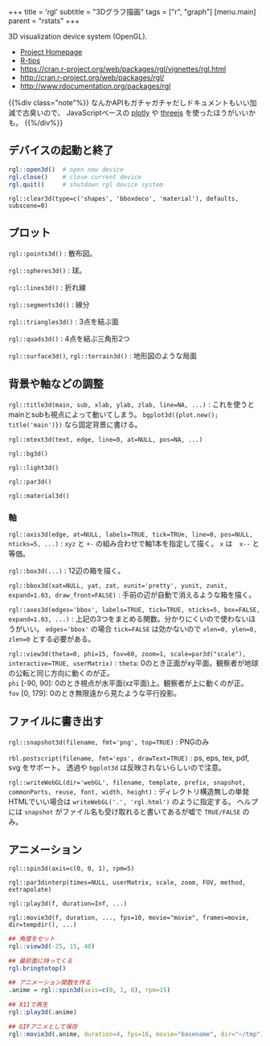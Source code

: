 +++
title = 'rgl'
subtitle = "3Dグラフ描画"
tags = ["r", "graph"]
[menu.main]
  parent = "rstats"
+++

3D visualization device system (OpenGL).

-   [Project Homepage](http://rgl.neoscientists.org/)
-   [R-tips](http://cse.naro.affrc.go.jp/takezawa/r-tips/r/57.html)
-   <https://cran.r-project.org/web/packages/rgl/vignettes/rgl.html>
-   <http://cran.r-project.org/web/packages/rgl/>
-   <http://www.rdocumentation.org/packages/rgl>

{{%div class="note"%}}
なんかAPIもガチャガチャだしドキュメントもいい加減で古臭いので、
JavaScriptベースの
[plotly](https://plot.ly/r/) や
[threejs](http://bwlewis.github.io/rthreejs/)
を使ったほうがいいかも。
{{%/div%}}


## デバイスの起動と終了

```r
rgl::open3d()  # open new device
rgl.close()    # close current device
rgl.quit()     # shutdown rgl device system
```

`rgl::clear3d(type=c('shapes', 'bboxdeco', 'material'), defaults, subscene=0)`

## プロット

`rgl::points3d()`
:   散布図。

`rgl::spheres3d()`
:   球。

`rgl::lines3d()`
:   折れ線

`rgl::segments3d()`
:   線分

`rgl::triangles3d()`
:   3点を結ぶ面

`rgl::quads3d()`
:   4点を結ぶ三角形2つ

`rgl::surface3d()`, `rgl::terrain3d()`
:   地形図のような局面

## 背景や軸などの調整

`rgl::title3d(main, sub, xlab, ylab, zlab, line=NA, ...)`
:   これを使うとmainとsubも視点によって動いてしまう。
    `bgplot3d({plot.new(); title('main')})` なら固定背景に書ける。

`rgl::mtext3d(text, edge, line=0, at=NULL, pos=NA, ...)`

`rgl::bg3d()`

`rgl::light3d()`

`rgl::par3d()`

`rgl::material3d()`

### 軸

`rgl::axis3d(edge, at=NULL, labels=TRUE, tick=TRUe, line=0, pos=NULL, nticks=5, ...)`
:   `xyz` と `+-` の組み合わせで軸1本を指定して描く。
    `x` は　`x--` と等価。

`rgl::box3d(...)`
:   12辺の箱を描く。

`rgl::bbox3d(xat=NULL, yat, zat, xunit='pretty', yunit, zunit, expand=1.03, draw_front=FALSE)`
:   手前の辺が自動で消えるような箱を描く。

`rgl::axes3d(edges='bbox', labels=TRUE, tick=TRUE, nticks=5, box=FALSE, expand=1.03, ...)`
:   上記の3つをまとめる関数。分かりにくいので使わないほうがいい。
    `edges='bbox'` の場合 `tick=FALSE` は効かないので `xlen=0, ylen=0, zlen=0` とする必要がある。

`rgl::view3d(theta=0, phi=15, fov=60, zoom=1, scale=par3d("scale"), interactive=TRUE, userMatrix)`
:   `theta`: 0のとき正面がxy平面。観察者が地球の公転と同じ方向に動くのが正。\
    `phi` [-90, 90]: 0のとき視点が水平面(xz平面)上。観察者が上に動くのが正。\
    `fov` [0, 179]: 0のとき無限遠から見たような平行投影。

## ファイルに書き出す

`rgl::snapshot3d(filename, fmt='png', top=TRUE)`
:   PNGのみ

`rbl.postscript(filename, fmt='eps', drawText=TRUE)`
:   ps, eps, tex, pdf, svg をサポート。
    透過や `bgplot3d` は反映されないらしいので注意。

`rgl::writeWebGL(dir='webGL', filename, template, prefix, snapshot, commonParts, reuse, font, width, height)`
:   ディレクトリ構造無しの単発HTMLでいい場合は
    `writeWebGL('.', 'rgl.html')` のように指定する。
    ヘルプには `snapshot` がファイル名も受け取れると書いてあるが嘘で `TRUE/FALSE` のみ。

## アニメーション

`rgl::spin3d(axis=c(0, 0, 1), rpm=5)`

`rgl::par3dinterp(times=NULL, userMatrix, scale, zoom, FOV, method, extrapolate)`

`rgl::play3d(f, duration=Inf, ...)`

`rgl::movie3d(f, duration, ..., fps=10, movie="movie", frames=movie, dir=tempdir(), ...)`

```r
## 角度をセット
rgl::view3d(-25, 15, 40)

## 最前面に持ってくる
rgl.bringtotop()

## アニメーション関数を作る
.anime = rgl::spin3d(axis=c(0, 1, 0), rpm=15)

## X11で再生
rgl::play3d(.anime)

## GIFアニメとして保存
rgl::movie3d(.anime, duration=4, fps=16, movie="basename", dir="~/tmp")
```
